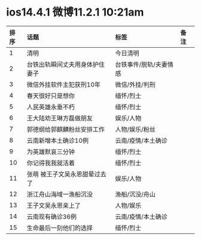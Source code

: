 # ios14.4.1 微博11.2.1 10:21am

|排序|话题|标签|备注|
|:-|:-|:-|:-|
|1|清明|今日清明||
|2|台铁出轨瞬间丈夫用身体护住妻子|台铁事件/脱轨/夫妻情感||
|3|微信外挂软件主犯获刑10年|微信/外挂/判刑||
|4|春天很好只是想你|缅怀/烈士||
|5|人民英雄永垂不朽|缅怀/烈士||
|6|王大陆劝王琳方磊做朋友|娱乐/人物||
|7|郭德纲给郭麒麟粉丝安排工作|人物/娱乐/粉丝||
|8|云南新增本土确诊10例|云南/疫情/本土确诊||
|9|为英雄默哀三分钟|缅怀/烈士||
|10|你记得我我就活着|缅怀/烈士||
|11|张萌 被王子文吴永恩甜晕过去了|娱乐/人物||
|12|浙江舟山海域一渔船沉没|渔船/沉没/舟山||
|13|王子文吴永恩亲上了|人物/娱乐||
|14|云南现有确诊36例|云南/疫情/本土确诊||
|15|生命最后一刻他们的选择|缅怀/烈士||
